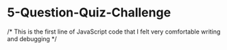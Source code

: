 # 5-Question-Quiz-Challenge
/*
This is the first line of JavaScript code that I felt very comfortable writing and debugging
*/
